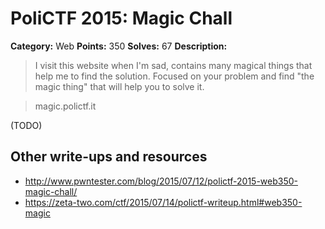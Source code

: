 # PoliCTF 2015: Magic Chall

**Category:** Web
**Points:** 350
**Solves:** 67
**Description:**

> I visit this website when I'm sad, contains many magical things that help me to find the solution. Focused on your problem and find "the magic thing" that will help you to solve it.

>   magic.polictf.it  

(TODO)

## Other write-ups and resources

* <http://www.pwntester.com/blog/2015/07/12/polictf-2015-web350-magic-chall/>
* <https://zeta-two.com/ctf/2015/07/14/polictf-writeup.html#web350-magic>
